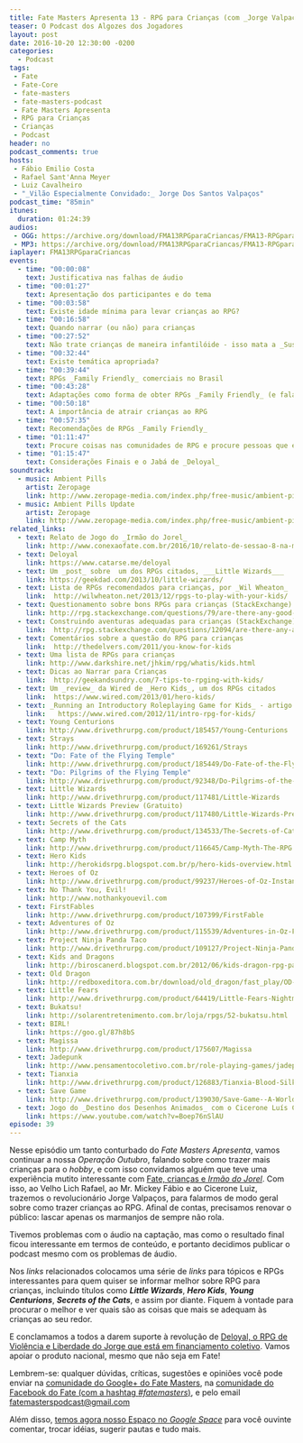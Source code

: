 ```yaml
---
title: Fate Masters Apresenta 13 - RPG para Crianças (com _Jorge Valpaços_)
teaser: O Podcast dos Algozes dos Jogadores
layout: post
date: 2016-10-20 12:30:00 -0200
categories:
  - Podcast
tags:
 - Fate
 - Fate-Core
 - fate-masters
 - fate-masters-podcast
 - Fate Masters Apresenta
 - RPG para Crianças
 - Crianças
 - Podcast
header: no
podcast_comments: true 
hosts:
 - Fábio Emilio Costa
 - Rafael Sant'Anna Meyer
 - Luiz Cavalheiro
 - "_Vilão Especialmente Convidado:_ Jorge Dos Santos Valpaços"
podcast_time: "85min"
itunes:
  duration: 01:24:39
audios:
 - OGG: https://archive.org/download/FMA13RPGparaCriancas/FMA13-RPGparaCriancas.ogg       
 - MP3: https://archive.org/download/FMA13RPGparaCriancas/FMA13-RPGparaCriancas.mp3
iaplayer: FMA13RPGparaCriancas
events:
  - time: "00:00:08"
    text: Justificativa nas falhas de áudio
  - time: "00:01:27"
    text: Apresentação dos participantes e do tema
  - time: "00:03:58"
    text: Existe idade mínima para levar crianças ao RPG?
  - time: "00:16:58"
    text: Quando narrar (ou não) para crianças
  - time: "00:27:52"
    text: Não trate crianças de maneira infantilóide - isso mata a _Suspensão de Descrença_
  - time: "00:32:44"
    text: Existe temática apropriada?
  - time: "00:39:44"
    text: RPGs _Family Friendly_ comerciais no Brasil 
  - time: "00:43:28"
    text: Adaptações como forma de obter RPGs _Family Friendly_ (e falando de _Irmão do Jorel_)
  - time: "00:50:18"
    text: A importância de atrair crianças ao RPG
  - time: "00:57:35"
    text: Recomendações de RPGs _Family Friendly_
  - time: "01:11:47"
    text: Procure coisas nas comunidades de RPG e procure pessoas que estão trabalhando nisso
  - time: "01:15:47"
    text: Considerações Finais e o Jabá de _Deloyal_
soundtrack:
  - music: Ambient Pills
    artist: Zeropage
    link: http://www.zeropage-media.com/index.php/free-music/ambient-pills
  - music: Ambient Pills Update
    artist: Zeropage
    link: http://www.zeropage-media.com/index.php/free-music/ambient-pills-update
related_links:
  - text: Relato de Jogo do _Irmão do Jorel_
    link: http://www.conexaofate.com.br/2016/10/relato-de-sessao-8-na-mesa-criancas-e.html
  - text: Deloyal
    link: https://www.catarse.me/deloyal
  - text: Um _post_ sobre  um dos RPGs citados, ___Little Wizards___
    link: https://geekdad.com/2013/10/little-wizards/
  - text: Lista de RPGs recomendados para crianças, por _Wil Wheaton_
    link:  http://wilwheaton.net/2013/12/rpgs-to-play-with-your-kids/
  - text: Questionamento sobre bons RPGs para crianças (StackExchange)
    link: http://rpg.stackexchange.com/questions/79/are-there-any-good-tabletop-rpgs-for-young-beginning-players
  - text: Construindo aventuras adequadas para crianças (StackExchange)
    link:  http://rpg.stackexchange.com/questions/12094/are-there-any-adventures-designed-specifically-for-younger-children
  - text: Comentários sobre a questão do RPG para crianças
    link:  http://thedelvers.com/2011/you-know-for-kids
  - text: Uma lista de RPGs para crianças
    link: http://www.darkshire.net/jhkim/rpg/whatis/kids.html
  - text: Dicas ao Narrar para Crianças
    link:  http://geekandsundry.com/7-tips-to-rpging-with-kids/
  - text: Um _review_ da Wired de _Hero Kids_, um dos RPGs citados
    link:  https://www.wired.com/2013/01/hero-kids/
  - text: _Running an Introductory Roleplaying Game for Kids_ - artigo da _Wired_
    link:   https://www.wired.com/2012/11/intro-rpg-for-kids/
  - text: Young Centurions
    link: http://www.drivethrurpg.com/product/185457/Young-Centurions
  - text: Strays
    link: http://www.drivethrurpg.com/product/169261/Strays
  - text: "Do: Fate of the Flying Temple"
    link: http://www.drivethrurpg.com/product/185449/Do-Fate-of-the-Flying-Temple
  - text: "Do: Pilgrims of the Flying Temple"
    link: http://www.drivethrurpg.com/product/92348/Do-Pilgrims-of-the-Flying-Temple
  - text: Little Wizards
    link: http://www.drivethrurpg.com/product/117481/Little-Wizards
  - text: Little Wizards Preview (Gratuito)
    link: http://www.drivethrurpg.com/product/117480/Little-Wizards-Preview
  - text: Secrets of the Cats
    link: http://www.drivethrurpg.com/product/134533/The-Secrets-of-Cats--A-World-of-Adventure-for-Fate-Core
  - text: Camp Myth
    link: http://www.drivethrurpg.com/product/116645/Camp-Myth-The-RPG
  - text: Hero Kids
    link: http://herokidsrpg.blogspot.com.br/p/hero-kids-overview.html
  - text: Heroes of Oz
    link: http://www.drivethrurpg.com/product/99237/Heroes-of-Oz-Instant-Oz-Quickstart-Rules
  - text: No Thank You, Evil!
    link: http://www.nothankyouevil.com
  - text: FirstFables
    link: http://www.drivethrurpg.com/product/107399/FirstFable
  - text: Adventures of Oz
    link: http://www.drivethrurpg.com/product/115539/Adventures-in-Oz-Fantasy-Roleplaying-Beyond-the-Yellow-Brick-Road
  - text: Project Ninja Panda Taco
    link: http://www.drivethrurpg.com/product/109127/Project-Ninja-Panda-Taco
  - text: Kids and Dragons
    link: http://biroscanerd.blogspot.com.br/2012/06/kids-dragon-rpg-para-gurizada.html
  - text: Old Dragon
    link: http://redboxeditora.com.br/download/old_dragon/fast_play/OD-Manual-Fast-Play-v1.0_2.pdf
  - text: Little Fears
    link: http://www.drivethrurpg.com/product/64419/Little-Fears-Nightmare-Edition
  - text: Bukatsu!
    link: http://solarentretenimento.com.br/loja/rpgs/52-bukatsu.html
  - text: BIRL!
    link: https://goo.gl/87h8bS
  - text: Magissa
    link: http://www.drivethrurpg.com/product/175607/Magissa
  - text: Jadepunk
    link: http://www.pensamentocoletivo.com.br/role-playing-games/jadepunk/
  - text: Tianxia
    link: http://www.drivethrurpg.com/product/126883/Tianxia-Blood-Silk--Jade
  - text: Save Game
    link: http://www.drivethrurpg.com/product/139030/Save-Game--A-World-of-Adventure-for-Fate-Core
  - text: Jogo do _Destino dos Desenhos Animados_ com o Cicerone Luís Cavalheiro como Jogador
    link: https://www.youtube.com/watch?v=Boep76nSlAU
episode: 39
---
```


Nesse episódio um tanto conturbado do _Fate Masters Apresenta_, vamos continuar a nossa _Operação Outubro_, falando sobre como trazer mais crianças para o _hobby_, e com isso convidamos alguém que teve uma experiência mutito interessante com [Fate, crianças e _Irmão do Jorel_][irmao-do-jorel]. Com isso, ao Velho Lich Rafael, ao Mr. Mickey Fábio e ao Cicerone Luiz, trazemos o revolucionário Jorge Valpaços, para falarmos de modo geral sobre como trazer crianças ao RPG. Afinal de contas, precisamos renovar o público: lascar apenas os marmanjos de sempre não rola.

Tivemos problemas com o áudio na captação, mas como o resultado final ficou interessante em termos de conteúdo, e portanto decidimos publicar o podcast mesmo com os problemas de áudio.

Nos _links_ relacionados colocamos uma série de _links_ para tópicos e RPGs interessantes para quem quiser se informar melhor sobre RPG para crianças, incluindo títulos como ___Little Wizards___, ___Hero Kids___, ___Young Centurions___, ___Secrets of the Cats___, e assim por diante.  Fiquem à vontade para procurar o melhor e ver quais são as coisas que mais se adequam às crianças ao seu redor.

E conclamamos a todos a darem suporte à revolução de [Deloyal, o RPG de Violência e Liberdade do Jorge que está em financiamento coletivo][deloyal]. Vamos apoiar o produto nacional, mesmo que não seja em Fate!

Lembrem-se: qualquer  dúvidas, críticas, sugestões  e opiniões você pode enviar na [comunidade do Google+ do Fate Masters][gplus], na [comunidade do Facebook do Fate (com a hashtag _#fatemasters_)][fb], e pelo email <fatemasterspodcast@gmail.com>

Além disso, [temos agora nosso Espaço no _Google Space_][spaces] para você ouvinte comentar, trocar idéias, sugerir pautas e tudo mais.

[gplus]: https://plus.google.com/communities/100913016060492249875
[fb]: https://www.facebook.com/groups/faterpgbrasil/
[spaces]: https://goo.gl/spaces/gFqsaUsaSJN1boHH9
[irmao-do-jorel]: http://www.conexaofate.com.br/2016/10/relato-de-sessao-8-na-mesa-criancas-e.html
[deloyal]: https://www.catarse.me/deloyal
